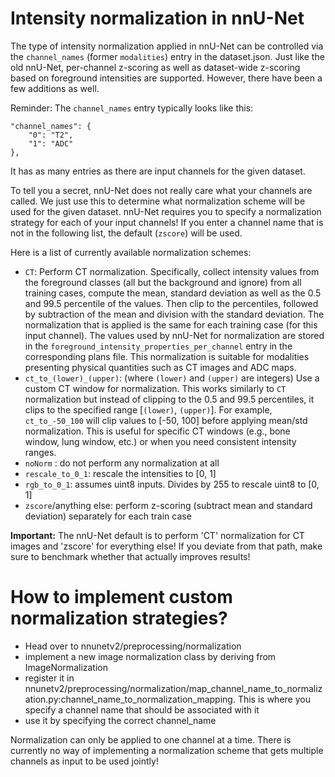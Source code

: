# Intensity normalization in nnU-Net 

The type of intensity normalization applied in nnU-Net can be controlled via the `channel_names` (former `modalities`)
entry in the dataset.json. Just like the old nnU-Net, per-channel z-scoring as well as dataset-wide z-scoring based on 
foreground intensities are supported. However, there have been a few additions as well.

Reminder: The `channel_names` entry typically looks like this: 

    "channel_names": {
        "0": "T2",
        "1": "ADC"
    },

It has as many entries as there are input channels for the given dataset.

To tell you a secret, nnU-Net does not really care what your channels are called. We just use this to determine what normalization
scheme will be used for the given dataset. nnU-Net requires you to specify a normalization strategy for each of your input channels! 
If you enter a channel name that is not in the following list, the default (`zscore`) will be used.

Here is a list of currently available normalization schemes:

- `CT`: Perform CT normalization. Specifically, collect intensity values from the foreground classes (all but the 
background and ignore) from all training cases, compute the mean, standard deviation as well as the 0.5 and 
99.5 percentile of the values. Then clip to the percentiles, followed by subtraction of the mean and division with the 
standard deviation. The normalization that is applied is the same for each training case (for this input channel).
The values used by nnU-Net for normalization are stored in the `foreground_intensity_properties_per_channel` entry in the 
corresponding plans file. This normalization is suitable for modalities presenting physical quantities such as CT 
images and ADC maps.
- `ct_to_(lower)_(upper)`: (where `(lower)` and `(upper)` are integers) Use a custom CT window for normalization. This works 
similarly to `CT` normalization but instead of clipping to the 0.5 and 99.5 percentiles, it clips to the specified 
range [`(lower)`, `(upper)`]. For example, `ct_to_-50_100` will clip values to [-50, 100] before applying mean/std normalization.
This is useful for specific CT windows (e.g., bone window, lung window, etc.) or when you need consistent intensity ranges.
- `noNorm` : do not perform any normalization at all
- `rescale_to_0_1`: rescale the intensities to [0, 1]
- `rgb_to_0_1`: assumes uint8 inputs. Divides by 255 to rescale uint8 to [0, 1]
- `zscore`/anything else: perform z-scoring (subtract mean and standard deviation) separately for each train case

**Important:** The nnU-Net default is to perform 'CT' normalization for CT images and 'zscore' for everything else! If 
you deviate from that path, make sure to benchmark whether that actually improves results! 

# How to implement custom normalization strategies?
- Head over to nnunetv2/preprocessing/normalization
- implement a new image normalization class by deriving from ImageNormalization
- register it in nnunetv2/preprocessing/normalization/map_channel_name_to_normalization.py:channel_name_to_normalization_mapping. 
This is where you specify a channel name that should be associated with it
- use it by specifying the correct channel_name

Normalization can only be applied to one channel at a time. There is currently no way of implementing a normalization scheme 
that gets multiple channels as input to be used jointly!